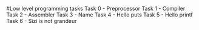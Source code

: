 #Low level programming tasks
Task 0 - Preprocessor
Task 1 - Compiler
Task 2 - Assembler
Task 3 - Name
Task 4 - Hello puts
Task 5 - Hello printf
Task 6 - Sizi is not grandeur
